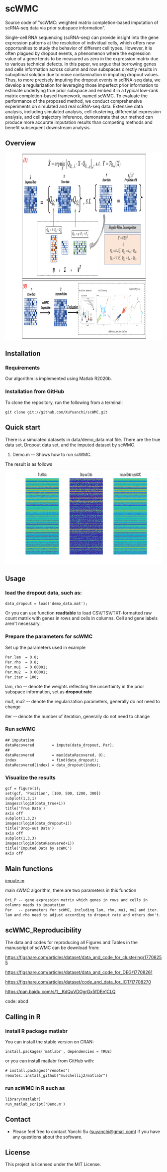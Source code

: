 # scWMC
Source code of "scWMC: weighted matrix completion-based imputation of scRNA-seq data via prior subspace information".

Single-cell RNA sequencing (scRNA-seq) can provide insight into the gene expression patterns at the resolution of individual cells, which offers new opportunities to study the behavior of different cell types. However, it is often plagued by dropout events, a phenomenon where the expression value of a gene tends to be measured as zero in the expression matrix due to various technical defects. In this paper, we argue that borrowing genes and cells information across column and row subspaces directly results in suboptimal solution due to noise contamination in imputing dropout values. Thus, to more precisely imputing the dropout events in scRNA-seq data, we develop a regularization for
leveraging those imperfect prior information to estimate underlying true prior subspace and embed it in a typical low-rank matrix completion-based framework, named scWMC. To evaluate the performance of the proposed method, we conduct comprehensive experiments on simulated and real scRNA-seq data. Extensive data analysis, including simulated analysis, cell clustering, differential expression analysis, and cell trajectory inference, demonstrate that our method can produce more accurate imputation results than competing methods and benefit subsequent downstream analysis.

## Overview
<img src="https://github.com/XuYuanchi/scWMC/blob/main/model.png" height="600" width="1000">

## Installation
### Requirements
Our algorithm is implemented using Matlab R2020b.
### Installation from GitHub
To clone the repository, run the following from a terminal:
```
git clone git://github.com/XuYuanchi/scWMC.git
```

## Quick start
There is a simulated datasets in data/demo_data.mat file. There are the true data set, Dropout data set, and the imputed dataset by scWMC.

1. Demo.m -- Shows how to run scWMC.

The result is as follows

<img src="https://github.com/XuYuanchi/scWMC/blob/main/result_sWMC.png" height="300" width="1200">

## Usage
### load the dropout data, such as:
```
data_dropout = load('demo_data.mat');
```
Or you can use function <b>readtable</b> to load CSV/TSV/TXT-formatted raw count matrix with genes in rows and cells in columns. Cell and gene labels aren't necessary.
### Prepare the parameters for scWMC
Set up the parameters used in example
```
Par.lam  = 0.8;
Par.rho  = 0.8;
Par.mu1  = 0.00001;
Par.mu2  = 0.00001;
Par.iter = 100;
```
lam, rho     -- denote the weights reflecting the uncertainty in the prior subspace information, set as <b>dropout rate</b>

mu1, mu2 -- denote the regularization parameters, generally do not need to change

iter         -- denote the number of iteration, generally do not need to change
### Run scWMC
```
## imputation
dataRecovered        = impute(data_dropout, Par);
## 
dataRecovered        = max(dataRecovered, 0);
index                = find(data_dropout);
dataRecovered(index) = data_dropout(index);
```
### Visualize the results
```
gcf = figure(1);
set(gcf, 'Position', [100, 500, 1200, 300])
subplot(1,3,1)
imagesc(log10(data_true+1))
title('True Data')
axis off
subplot(1,3,2)
imagesc(log10(data_dropout+1))
title('Drop-out Data')
axis off
subplot(1,3,3)
imagesc(log10(dataRecovered+1))
title('Imputed Data by scWMC')
axis off
```
## Main functions
[impute.m](https://github.com/XuYuanchi/scWMC/blob/main/utils/impute.m)

main sWMC algorithm, there are two parameters in this function

```
Ori_P -- gene expression matrix which genes in rows and cells in columns needs to imputation
Par   -- parameters for scWMC, including lam, rho, mu1, mu2 and iter. lam and rho need to adjust according to dropout rate and others don't.
```
## scWMC_Reproducibility
The data and codes for reproducing all Figures and Tables in the manuscript of scWMC can be download from:

https://figshare.com/articles/dataset/data_and_code_for_clustering/17708255

https://figshare.com/articles/dataset/data_and_code_for_DEG/17708261

https://figshare.com/articles/dataset/code_and_data_for_ICT/17708270

https://pan.baidu.com/s/1__KdQuVDOgrGx5fDEe1CLQ

code: abcd
## Calling in R
### install R package matlabr
You can install the stable version on CRAN:
```
install.packages('matlabr', dependencies = TRUE)
```
or you can install matlabr from GitHub with:
```
# install.packages("remotes")
remotes::install_github("muschellij2/matlabr")
```
### run scWMC in R such as
```
library(matlabr)
run_matlab_script('Demo.m')
```
## Contact

* Please feel free to contact Yanchi Su (suyanchi@gmail.com) if you have any questions about the software.

## License

This project is licensed under the MIT License.
